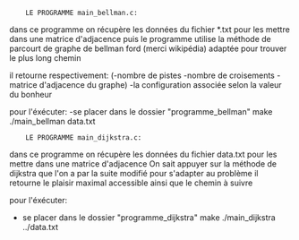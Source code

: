         LE PROGRAMME main_bellman.c:

dans ce programme on récupère les données du fichier *.txt pour les mettre dans une matrice d'adjacence
puis le programme utilise la méthode de parcourt de graphe de bellman ford (merci wikipédia) adaptée pour trouver le plus long chemin

il retourne respectivement:
(-nombre de pistes
-nombre de croisements
-matrice d'adjacence du graphe)
-la configuration associée selon la valeur du bonheur

pour l'éxécuter:
-se placer dans le dossier "programme_bellman"
make
./main_bellman data.txt




        LE PROGRAMME main_dijkstra.c:

dans ce programme on récupère les données du fichier data.txt pour les mettre dans une matrice d'adjacence
On sait appuyer sur la méthode de dijkstra que l'on a par la suite modifié pour s'adapter au problème 
il retourne le plaisir maximal accessible ainsi que le chemin à suivre

pour l'éxécuter:
- se placer dans le dossier "programme_dijkstra"
make
./main_dijkstra ../data.txt